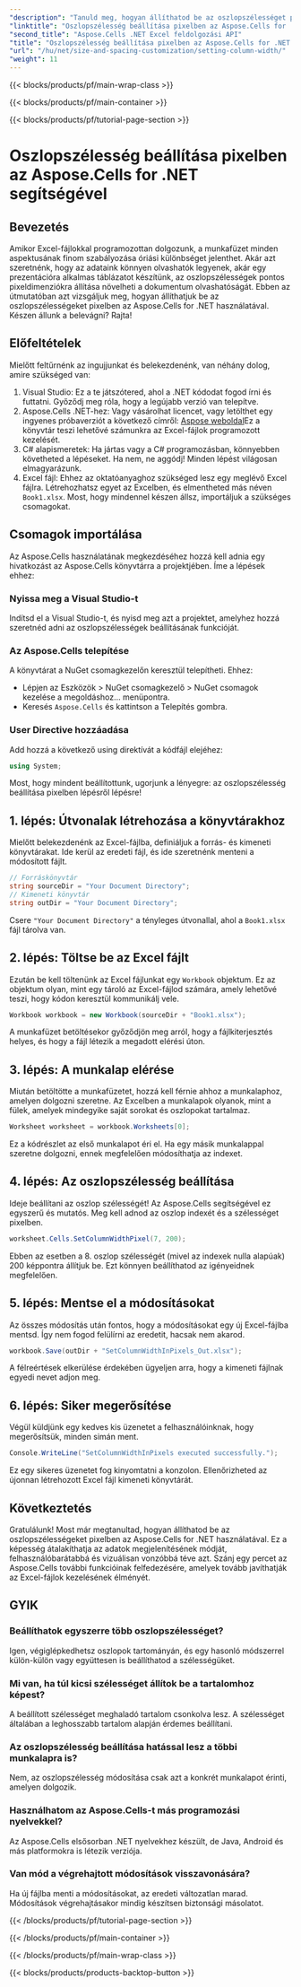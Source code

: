 ```yaml
---
"description": "Tanuld meg, hogyan állíthatod be az oszlopszélességet pixelben az Aspose.Cells for .NET használatával. Javítsd Excel-fájljaid teljesítményét ezzel az egyszerű, lépésről lépésre haladó útmutatóval."
"linktitle": "Oszlopszélesség beállítása pixelben az Aspose.Cells for .NET segítségével"
"second_title": "Aspose.Cells .NET Excel feldolgozási API"
"title": "Oszlopszélesség beállítása pixelben az Aspose.Cells for .NET segítségével"
"url": "/hu/net/size-and-spacing-customization/setting-column-width/"
"weight": 11
---
```


{{< blocks/products/pf/main-wrap-class >}}

{{< blocks/products/pf/main-container >}}

{{< blocks/products/pf/tutorial-page-section >}}

# Oszlopszélesség beállítása pixelben az Aspose.Cells for .NET segítségével

## Bevezetés
Amikor Excel-fájlokkal programozottan dolgozunk, a munkafüzet minden aspektusának finom szabályozása óriási különbséget jelenthet. Akár azt szeretnénk, hogy az adataink könnyen olvashatók legyenek, akár egy prezentációra alkalmas táblázatot készítünk, az oszlopszélességek pontos pixeldimenziókra állítása növelheti a dokumentum olvashatóságát. Ebben az útmutatóban azt vizsgáljuk meg, hogyan állíthatjuk be az oszlopszélességeket pixelben az Aspose.Cells for .NET használatával. Készen állunk a belevágni? Rajta!
## Előfeltételek
Mielőtt feltűrnénk az ingujjunkat és belekezdenénk, van néhány dolog, amire szükséged van:
1. Visual Studio: Ez a te játszótered, ahol a .NET kódodat fogod írni és futtatni. Győződj meg róla, hogy a legújabb verzió van telepítve.
2. Aspose.Cells .NET-hez: Vagy vásárolhat licencet, vagy letölthet egy ingyenes próbaverziót a következő címről: [Aspose weboldal](https://releases.aspose.com/cells/net/)Ez a könyvtár teszi lehetővé számunkra az Excel-fájlok programozott kezelését.
3. C# alapismeretek: Ha jártas vagy a C# programozásban, könnyebben követheted a lépéseket. Ha nem, ne aggódj! Minden lépést világosan elmagyarázunk.
4. Excel fájl: Ehhez az oktatóanyaghoz szükséged lesz egy meglévő Excel fájlra. Létrehozhatsz egyet az Excelben, és elmentheted más néven `Book1.xlsx`.
Most, hogy mindennel készen állsz, importáljuk a szükséges csomagokat.
## Csomagok importálása
Az Aspose.Cells használatának megkezdéséhez hozzá kell adnia egy hivatkozást az Aspose.Cells könyvtárra a projektjében. Íme a lépések ehhez:
### Nyissa meg a Visual Studio-t
Indítsd el a Visual Studio-t, és nyisd meg azt a projektet, amelyhez hozzá szeretnéd adni az oszlopszélességek beállításának funkcióját.
### Az Aspose.Cells telepítése
A könyvtárat a NuGet csomagkezelőn keresztül telepítheti. Ehhez:
- Lépjen az Eszközök > NuGet csomagkezelő > NuGet csomagok kezelése a megoldáshoz… menüpontra.
- Keresés `Aspose.Cells` és kattintson a Telepítés gombra.
### User Directive hozzáadása
Add hozzá a következő using direktívát a kódfájl elejéhez:
```csharp
using System;
```
Most, hogy mindent beállítottunk, ugorjunk a lényegre: az oszlopszélesség beállítása pixelben lépésről lépésre!
## 1. lépés: Útvonalak létrehozása a könyvtárakhoz
Mielőtt belekezdenénk az Excel-fájlba, definiáljuk a forrás- és kimeneti könyvtárakat. Ide kerül az eredeti fájl, és ide szeretnénk menteni a módosított fájlt.
```csharp
// Forráskönyvtár
string sourceDir = "Your Document Directory";
// Kimeneti könyvtár
string outDir = "Your Document Directory";
```
Csere `"Your Document Directory"` a tényleges útvonallal, ahol a `Book1.xlsx` fájl tárolva van.
## 2. lépés: Töltse be az Excel fájlt
Ezután be kell töltenünk az Excel fájlunkat egy `Workbook` objektum. Ez az objektum olyan, mint egy tároló az Excel-fájlod számára, amely lehetővé teszi, hogy kódon keresztül kommunikálj vele.
```csharp
Workbook workbook = new Workbook(sourceDir + "Book1.xlsx");
```
A munkafüzet betöltésekor győződjön meg arról, hogy a fájlkiterjesztés helyes, és hogy a fájl létezik a megadott elérési úton.
## 3. lépés: A munkalap elérése
Miután betöltötte a munkafüzetet, hozzá kell férnie ahhoz a munkalaphoz, amelyen dolgozni szeretne. Az Excelben a munkalapok olyanok, mint a fülek, amelyek mindegyike saját sorokat és oszlopokat tartalmaz.
```csharp
Worksheet worksheet = workbook.Worksheets[0];
```
Ez a kódrészlet az első munkalapot éri el. Ha egy másik munkalappal szeretne dolgozni, ennek megfelelően módosíthatja az indexet.
## 4. lépés: Az oszlopszélesség beállítása
Ideje beállítani az oszlop szélességét! Az Aspose.Cells segítségével ez egyszerű és mutatós. Meg kell adnod az oszlop indexét és a szélességet pixelben.
```csharp
worksheet.Cells.SetColumnWidthPixel(7, 200);
```
Ebben az esetben a 8. oszlop szélességét (mivel az indexek nulla alapúak) 200 képpontra állítjuk be. Ezt könnyen beállíthatod az igényeidnek megfelelően.
## 5. lépés: Mentse el a módosításokat
Az összes módosítás után fontos, hogy a módosításokat egy új Excel-fájlba mentsd. Így nem fogod felülírni az eredetit, hacsak nem akarod.
```csharp
workbook.Save(outDir + "SetColumnWidthInPixels_Out.xlsx");
```
A félreértések elkerülése érdekében ügyeljen arra, hogy a kimeneti fájlnak egyedi nevet adjon meg.
## 6. lépés: Siker megerősítése
Végül küldjünk egy kedves kis üzenetet a felhasználóinknak, hogy megerősítsük, minden simán ment.
```csharp
Console.WriteLine("SetColumnWidthInPixels executed successfully.");
```
Ez egy sikeres üzenetet fog kinyomtatni a konzolon. Ellenőrizheted az újonnan létrehozott Excel fájl kimeneti könyvtárát.
## Következtetés
Gratulálunk! Most már megtanultad, hogyan állíthatod be az oszlopszélességeket pixelben az Aspose.Cells for .NET használatával. Ez a képesség átalakíthatja az adatok megjelenítésének módját, felhasználóbarátabbá és vizuálisan vonzóbbá téve azt. Szánj egy percet az Aspose.Cells további funkcióinak felfedezésére, amelyek tovább javíthatják az Excel-fájlok kezelésének élményét.
## GYIK
### Beállíthatok egyszerre több oszlopszélességet?
Igen, végiglépkedhetsz oszlopok tartományán, és egy hasonló módszerrel külön-külön vagy együttesen is beállíthatod a szélességüket.
### Mi van, ha túl kicsi szélességet állítok be a tartalomhoz képest?
A beállított szélességet meghaladó tartalom csonkolva lesz. A szélességet általában a leghosszabb tartalom alapján érdemes beállítani.
### Az oszlopszélesség beállítása hatással lesz a többi munkalapra is?
Nem, az oszlopszélesség módosítása csak azt a konkrét munkalapot érinti, amelyen dolgozik.
### Használhatom az Aspose.Cells-t más programozási nyelvekkel?
Az Aspose.Cells elsősorban .NET nyelvekhez készült, de Java, Android és más platformokra is létezik verziója.
### Van mód a végrehajtott módosítások visszavonására?
Ha új fájlba menti a módosításokat, az eredeti változatlan marad. Módosítások végrehajtásakor mindig készítsen biztonsági másolatot.


{{< /blocks/products/pf/tutorial-page-section >}}

{{< /blocks/products/pf/main-container >}}

{{< /blocks/products/pf/main-wrap-class >}}

{{< blocks/products/products-backtop-button >}}